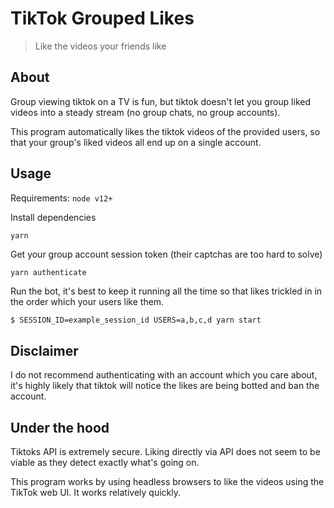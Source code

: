# TikTok Grouped Likes
> Like the videos your friends like

## About
Group viewing tiktok on a TV is fun, but tiktok doesn't let you group liked videos into a steady stream (no group chats, no group accounts).

This program automatically likes the tiktok videos of the provided users, so that your group's liked videos all end up on a single account.

## Usage

Requirements: `node v12+`

Install dependencies

```
yarn
```

Get your group account session token (their captchas are too hard to solve)
```
yarn authenticate
```

Run the bot, it's best to keep it running all the time so that likes
trickled in in the order which your users like them.
```bash
$ SESSION_ID=example_session_id USERS=a,b,c,d yarn start
```


## Disclaimer

I do not recommend authenticating with an account which you care about,
it's highly likely that tiktok will notice the likes are being botted and
ban the account.

## Under the hood

Tiktoks API is extremely secure. Liking directly via API does not seem to be viable as they detect exactly what's going on.

This program works by using headless browsers to like the videos using the TikTok web UI. It works relatively quickly.
